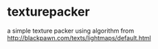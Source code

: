 texturepacker
=============

a simple texture packer using algorithm from  
http://blackpawn.com/texts/lightmaps/default.html
